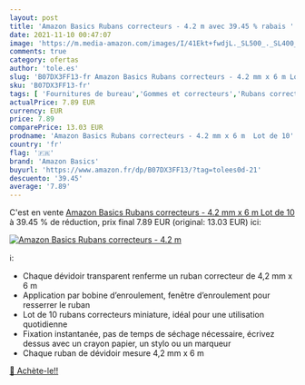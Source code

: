 ```yaml
---
layout: post
title: 'Amazon Basics Rubans correcteurs - 4.2 m avec 39.45 % rabais '
date: 2021-11-10 00:47:07
image: 'https://m.media-amazon.com/images/I/41Ekt+fwdjL._SL500_._SL400_.jpg'
comments: true
category: ofertas
author: 'tole.es'
slug: 'B07DX3FF13-fr Amazon Basics Rubans correcteurs - 4.2 mm x 6 m Lot de 10'
sku: 'B07DX3FF13-fr'
tags: [ 'Fournitures de bureau','Gommes et correcteurs','Rubans correcteurs','amazon basics','Écriture', ]
actualPrice: 7.89 EUR
currency: EUR
price: 7.89
comparePrice: 13.03 EUR
prodname: 'Amazon Basics Rubans correcteurs - 4.2 mm x 6 m  Lot de 10'
country: 'fr'
flag: '🇫🇷'
brand: 'Amazon Basics'
buyurl: 'https://www.amazon.fr/dp/B07DX3FF13/?tag=tolees0d-21'
descuento: '39.45'
average: '7.89'
---
```


C'est en vente [Amazon Basics Rubans correcteurs - 4.2 mm x 6 m  Lot de 10](https://www.amazon.fr/dp/B07DX3FF13/?tag=tolees0d-21)  à  39.45 % de réduction, prix final  7.89 EUR (original: 13.03 EUR) ici:

[![Amazon Basics Rubans correcteurs - 4.2 m](https://m.media-amazon.com/images/I/41Ekt+fwdjL._SL500_._SL400_.jpg)](https://www.amazon.fr/dp/B07DX3FF13/?tag=tolees0d-21)

ℹ️:

- Chaque dévidoir transparent renferme un ruban correcteur de 4,2 mm x 6 m
- Application par bobine d’enroulement, fenêtre d’enroulement pour resserrer le ruban
- Lot de 10 rubans correcteurs miniature, idéal pour une utilisation quotidienne
- Fixation instantanée, pas de temps de séchage nécessaire, écrivez dessus avec un crayon papier, un stylo ou un marqueur
- Chaque ruban de dévidoir mesure 4,2 mm x 6 m

[🛒 Achète-le!!](https://www.amazon.fr/dp/B07DX3FF13/?tag=tolees0d-21)
